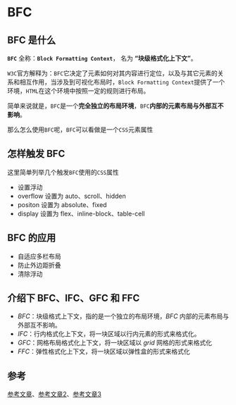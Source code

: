 # BFC

## BFC 是什么

**`BFC`** 全称：**`Block Formatting Context`**， 名为 **“块级格式化上下文”**。

`W3C`官方解释为：`BFC`它决定了元素如何对其内容进行定位，以及与其它元素的关系和相互作用，当涉及到可视化布局时，`Block Formatting Context`提供了一个环境，`HTML`在这个环境中按照一定的规则进行布局。

简单来说就是，`BFC`是一个**完全独立的布局环境**，`BFC`**内部的元素布局与外部互不影响**。

那么怎么使用`BFC`呢，`BFC`可以看做是一个`CSS`元素属性

## 怎样触发 BFC

这里简单列举几个触发`BFC`使用的`CSS`属性

- 设置浮动
- overflow 设置为 auto、scroll、hidden
- positon 设置为 absolute、fixed
- display 设置为 flex、inline-block、table-cell

## BFC 的应用

- 自适应多栏布局
- 防止外边距折叠
- 清除浮动

## 介绍下 BFC、IFC、GFC 和 FFC

- *BFC*：块级格式上下文，指的是一个独立的布局环境，*BFC* 内部的元素布局与外部互不影响。
- *IFC*：行内格式化上下文，将一块区域以行内元素的形式来格式化。
- *GFC*：网格布局格式化上下文，将一块区域以 *grid* 网格的形式来格式化
- *FFC*：弹性格式化上下文，将一块区域以弹性盒的形式来格式化

## 参考

[参考文章](https://blog.csdn.net/weixin_44165167/article/details/115617978)、[参考文章2](https://juejin.cn/post/7098689890933538853#heading-3)、[参考文章3](https://juejin.cn/post/6960866014384881671)